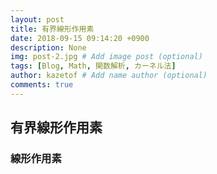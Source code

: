 ```yaml
---
layout: post
title: 有界線形作用素
date: 2018-09-15 09:14:20 +0900
description: None
img: post-2.jpg # Add image post (optional)
tags: [Blog, Math, 関数解析, カーネル法]
author: kazetof # Add name author (optional)
comments: true
---
```


## 有界線形作用素
### 線形作用素